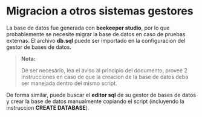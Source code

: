 # Migracion a otros sistemas gestores
La base de datos fue generada con __beekeeper studio__, por lo que probablemente se necesite migrar la base de datos en caso de pruebas externas. El archivo __db.sql__ puede ser importado en la configuracion del gestor de bases de datos.

> __Nota:__
>
> De ser necesario, lea el aviso al principio del documento, provee 2 instrucciones en caso de que la creacion de la base de datos deba ser manejada dentro del mismo script.

De forma similar, puede buscar el __editor sql__ de su gestor de bases de datos y crear la base de datos manualmente copiando el script (incluyendo la instruccion __CREATE DATABASE__).